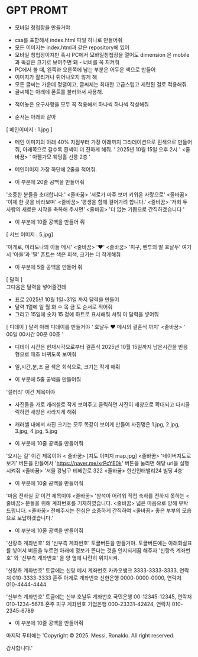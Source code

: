 # GPT PROMT

- 모바일 청첩장을 만들거야

* css를 포함해서 index.html 파일 하나로 만들어줘
* 모든 이미지는 index.html과 같은 repository에 있어
* 모바일 청첩장이지만 혹시 PC에서 모바일청첩장을 열어도 dimension 은 mobile과 똑같은 크기로 보여주면 돼 - 너비를 꼭 지켜줘
* PC에서 볼 때, 왼쪽과 오른쪽에 남는 부분은 어두운 색으로 만들어
* 이미지가 잘리거나 튀어나오지 않게 해
* 모든 글씨는 가운데 정렬이고, 글씨체는 최대한 고급스럽고 세련된 걸로 적용해줘.
* 글씨체는 아래에 폰트를 불러와서 사용해. 
<link rel="preconnect" href="https://fonts.googleapis.com">
<link rel="preconnect" href="https://fonts.gstatic.com" crossorigin>
<link href="https://fonts.googleapis.com/css2?family=Gowun+Dodum&family=Montserrat:ital,wght@0,100..900;1,100..900&family=Noto+Sans+KR:wght@100..900&display=swap" rel="stylesheet">


* 적어놓은 요구사항을 모두 꼭 적용해서 하나씩 하나씩 작성해줘


* 순서는 아래와 같아
  
[ 메인이미지 : 1.jpg ]
* 메인 이미지의 아래 40% 지점부터 가장 아래까지 그라데이션으로 흰색으로 만들어줘, 아래쪽으로 갈수록 흰색이 더 진하게 해줘. 
' 2025년 10월 15일 오후 2시 ' <줄바꿈>
' 아펠가모 웨딩홀 선릉 2층 '
* 메인이미지 가장 하단에 2줄을 적어줘.

* 이 부분에 20줄 공백을 만들어줘
  
'소중한 분들을 초대합니다.' <줄바꿈>
'서로가 마주 보며 키워온 사랑으로' <줄바꿈>
'이제 한 곳을 바라보며' <줄바꿈>
'평생을 함께 걸어가려 합니다.' <줄바꿈>
'저희 두 사람의 새로운 시작을 축복해 주시면' <줄바꿈>
'더 없는 기쁨으로 간직하겠습니다 ' 

* 이 부분에 10줄 공백을 만들어 줘

[ 서브 이미지 : 5.jpg] 

'아게로, 마라도나의 아들 메시' <줄바꿈>
'❤️' <줄바꿈>
'피구, 벤투의 딸 호날두'
여기서 '아들'과 '딸' 폰트는 색은 회색, 크기는 더 작게해줘

* 이 부분에 5줄 공백을 만들어 줘

[ 달력 ]  
그다음은 달력을 넣어줄건데 
* 표로 2025년 10월 1일~31일 까지 달력을 만들어
* 달력 1열에 일 월 화 수 목 금 토 순서로 적어줘
* 그리고 15일에 숫자 15 겉에 하트로 표시해줘 쳐줘
이 달력을 넣어줘

[ 디데이 ] 
달력 아래 디데이를 만들거야
' 호날두 ❤️ 메시의 결혼식 까지' <줄바꿈>
' 00일 00시간 00분 00초 '
* 디데이 시간은 현재시각으로부터 결혼식 2025년 10월 15일까지 남은시간을 반응형으로 매초 바뀌도록 보여줘
* 일,시간,분,초 글 색은 회식으로, 크기는 작게 해줘

* 이 부분에 5줄 공백을 만들어줘

'갤러리' 이건 제목이야
* 사진들을 가로 캐러셀로 작게 보여주고 클릭하면 사진이 새창으로 확대되고 다시클릭하면 새창은 사라지게 해줘
* 캐러셀 내에서 사진 크기는 모두 똑같이 보이게 만들어
사진명은 1.jpg, 2.jpg, 3.jpg, 4.jpg, 5.jpg

* 이 부분에 10줄 공백을 만들어줘

'오시는 길' 이건 제목이야
< 줄바꿈>
[지도 이미지 map.jpg]
<줄바꿈>
'네이버지도로 보기' 버튼을 만들어서 'https://naver.me/xrPcYE0k' 버튼을 눌리면 해당 url을 실행시켜줘
<줄바꿈>
'서울 강남구 테헤란로 322 <줄바꿈>
한신인터밸리24 빌딩 4층'

* 이 부분에 10줄 공백을 만들어줘

'마음 전하실 곳'이건 제목이야 <줄바꿈>
'참석이 어려워 직접 축하를 전하지 못하는 <줄바꿈>
분들을 위해 계좌번호를 기재하였습니다. <줄바꿈>
넓은 마음으로 양해 부탁드립니다. <줄바꿈>
전해주시는 진심은 소중하게 간직하여 <줄바꿈>
좋은 부부의 모습으로 보답하겠습니다.'

* 이 부분에 10줄 공백을 만들어줘

'신랑측 계좌번호' 와 '신부측 계좌번호' 토글버튼을 만들거야.
토글버튼에는 아래화살표를 넣어서 버튼을 누르면 아래에 정보가 뜬다는 것을 인지되게끔 해주자
'신랑측 계좌번호' 와 '신부측 계좌번호' 을 양 옆에 나란히 위치시켜.

'신랑측 계좌번호' 토글에는
신랑 메시 계좌번호 카카오뱅크 3333-3333-3333, 연락처 010-3333-3333
혼주 아게로 계좌번호 신한은행 0000-0000-0000, 연락처 010-4444-4444

'신부측 계좌번호' 토글에는
신부 호날두 계좌번호 국민은행 00-12345-12345, 연락처 010-1234-5678
혼주 피구 계좌번호 기업은행 000-23331-42424, 연락처 010-2345-6789

* 이 부분에 10줄 공백을 만들어줘

마지막 푸터에는
'Copyright © 2025. Messi, Ronaldo. All right reserved.

감사합니다.'
